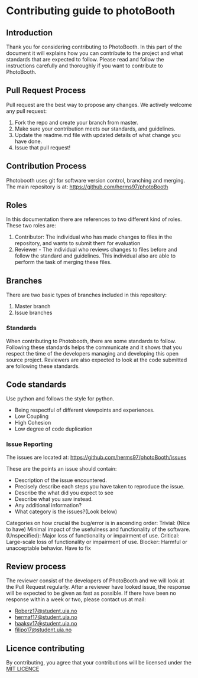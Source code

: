 # Contributing guide to photoBooth

## Introduction
Thank you for considering contributing to PhotoBooth. 
In this part of the document it will explains how you can contribute to the project and what standards that are expected to follow.
Please read and follow the instructions carefully and thoroughly if you want to contribute to PhotoBooth.


## Pull Request Process 
Pull request are the best way to propose any changes. We actively welcome any pull request:
1. Fork the repo and create your branch from master.
1. Make sure your contribution meets our standards, and guidelines.
1. Update the readme.md file with updated details of what change you have done.
1. Issue that pull request!

## Contribution Process
Photobooth uses git for software version control, branching and merging. The main repository is at:
https://github.com/herms97/photoBooth

## Roles
In this documentation there are references to two different kind of roles. These two roles are:
1. Contributor: The individual who has made changes to files in the repository, and wants to submit them for evaluation
1. Reviewer - The individual who reviews changes to files before and follow the standard and guidelines.
This individual also are able to perform the task of merging these files.

## Branches
There are two basic types of branches included in this repository:
1. Master branch
2. Issue branches

### Standards
When contributing to Photobooth, there are some standards to follow. 
Following these standards helps the communicate and it shows that you respect the time of the developers managing and developing this open source project.
Reviewers are also expected to look at the code submitted are following these standards.

## Code standards
Use python and follows the style for python.
* Being respectful of different viewpoints and experiences.
* Low Coupling
* High Cohesion
* Low degree of code duplication

### Issue Reporting
The issues are located at:
https://github.com/herms97/photoBooth/issues

These are the points an issue should contain:
* Description of the issue encountered.
* Precisely describe each steps you have taken to reproduce the issue.
* Describe the what did you expect to see
* Describe what you saw instead.
* Any additional information?
* What category is the issues?(Look below)

Categories on how crucial the bug/error is in ascending order:
Trivial: (Nice to have) Minimal impact of the usefulness and functionality of the software.
(Unspecified): Major loss of functionality or impairment of use.
Critical: Large-scale loss of functionality or impairment of use.
Blocker: Harmful or unacceptable behavior. Have to fix

## Review process
The reviewer consist of the developers of PhotoBooth and we will look at the Pull Request regularly. After a reviewer have looked issue, the response will be expected to be given as fast as possible. If there have been no response within a week or two, please contact us at mail:
* Roberz17@student.uia.no
* hermaf17@student.uia.no
* haaksv17@student.uia.no
* filipo17@student.uia.no

## Licence contributing
By contributing, you agree that your contributions will be licensed under the 
[MIT LICENCE](https://github.com/herms97/photoBooth/blob/master/LICENSE)

